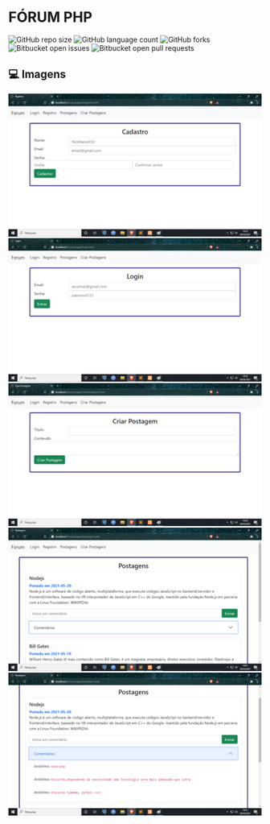 # FÓRUM PHP
![GitHub repo size](https://img.shields.io/github/repo-size/iuricode/README-template?style=for-the-badge)
![GitHub language count](https://img.shields.io/github/languages/count/iuricode/README-template?style=for-the-badge)
![GitHub forks](https://img.shields.io/github/forks/iuricode/README-template?style=for-the-badge)
![Bitbucket open issues](https://img.shields.io/bitbucket/issues/iuricode/README-template?style=for-the-badge)
![Bitbucket open pull requests](https://img.shields.io/bitbucket/pr-raw/iuricode/README-template?style=for-the-badge)
## 💻 Imagens
<img src="prints/cadastro.png" alt="Cadastro">
<img src="prints/login.png" alt="Login">
<img src="prints/criarpostagem.png" alt="Criar Postagem">
<img src="prints/postagens.png" alt="Postagens">
<img src="prints/comentarios.png" alt="Comentarios">